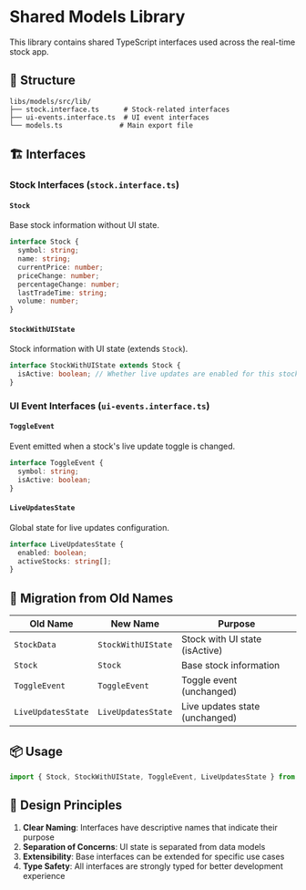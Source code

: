 # Shared Models Library

This library contains shared TypeScript interfaces used across the real-time stock app.

## 📁 Structure

```
libs/models/src/lib/
├── stock.interface.ts      # Stock-related interfaces
├── ui-events.interface.ts  # UI event interfaces
└── models.ts              # Main export file
```

## 🏗️ Interfaces

### Stock Interfaces (`stock.interface.ts`)

#### `Stock`
Base stock information without UI state.
```typescript
interface Stock {
  symbol: string;
  name: string;
  currentPrice: number;
  priceChange: number;
  percentageChange: number;
  lastTradeTime: string;
  volume: number;
}
```

#### `StockWithUIState`
Stock information with UI state (extends `Stock`).
```typescript
interface StockWithUIState extends Stock {
  isActive: boolean; // Whether live updates are enabled for this stock
}
```

### UI Event Interfaces (`ui-events.interface.ts`)

#### `ToggleEvent`
Event emitted when a stock's live update toggle is changed.
```typescript
interface ToggleEvent {
  symbol: string;
  isActive: boolean;
}
```

#### `LiveUpdatesState`
Global state for live updates configuration.
```typescript
interface LiveUpdatesState {
  enabled: boolean;
  activeStocks: string[];
}
```

## 🔄 Migration from Old Names

| Old Name | New Name | Purpose |
|----------|----------|---------|
| `StockData` | `StockWithUIState` | Stock with UI state (isActive) |
| `Stock` | `Stock` | Base stock information |
| `ToggleEvent` | `ToggleEvent` | Toggle event (unchanged) |
| `LiveUpdatesState` | `LiveUpdatesState` | Live updates state (unchanged) |

## 📦 Usage

```typescript
import { Stock, StockWithUIState, ToggleEvent, LiveUpdatesState } from '@real-time-stock-app/models';
```

## 🎯 Design Principles

1. **Clear Naming**: Interfaces have descriptive names that indicate their purpose
2. **Separation of Concerns**: UI state is separated from data models
3. **Extensibility**: Base interfaces can be extended for specific use cases
4. **Type Safety**: All interfaces are strongly typed for better development experience
